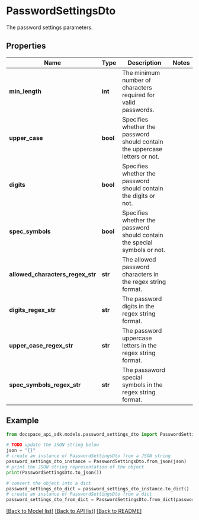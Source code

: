 # PasswordSettingsDto
The password settings parameters.

## Properties

Name | Type | Description | Notes
------------ | ------------- | ------------- | -------------
**min_length** | **int** | The minimum number of characters required for valid passwords. | 
**upper_case** | **bool** | Specifies whether the password should contain the uppercase letters or not. | 
**digits** | **bool** | Specifies whether the password should contain the digits or not. | 
**spec_symbols** | **bool** | Specifies whether the password should contain the special symbols or not. | 
**allowed_characters_regex_str** | **str** | The allowed password characters in the regex string format. | 
**digits_regex_str** | **str** | The password digits in the regex string format. | 
**upper_case_regex_str** | **str** | The password uppercase letters in the regex string format. | 
**spec_symbols_regex_str** | **str** | The passaword special symbols in the regex string format. | 

## Example

```python
from docspace_api_sdk.models.password_settings_dto import PasswordSettingsDto

# TODO update the JSON string below
json = "{}"
# create an instance of PasswordSettingsDto from a JSON string
password_settings_dto_instance = PasswordSettingsDto.from_json(json)
# print the JSON string representation of the object
print(PasswordSettingsDto.to_json())

# convert the object into a dict
password_settings_dto_dict = password_settings_dto_instance.to_dict()
# create an instance of PasswordSettingsDto from a dict
password_settings_dto_from_dict = PasswordSettingsDto.from_dict(password_settings_dto_dict)
```
[[Back to Model list]](../README.md#documentation-for-models) [[Back to API list]](../README.md#documentation-for-api-endpoints) [[Back to README]](../README.md)


